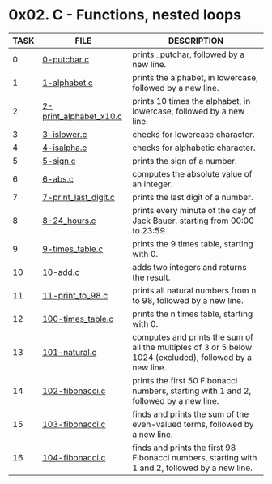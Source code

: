 # 0x02. C - Functions, nested loops

| TASK | FILE                                               | DESCRIPTION                                                                                               |
| ---- | -------------------------------------------------- | --------------------------------------------------------------------------------------------------------- |
| 0    | [0-putchar.c](./0-putchar.c)                       | prints \_putchar, followed by a new line.                                                                 |
| 1    | [1-alphabet.c](./1-alphabet.c)                     | prints the alphabet, in lowercase, followed by a new line.                                                |
| 2    | [2-print_alphabet_x10.c](./2-print_alphabet_x10.c) | prints 10 times the alphabet, in lowercase, followed by a new line.                                       |
| 3    | [3-islower.c](./3-islower.c)                       | checks for lowercase character.                                                                           |
| 4    | [4-isalpha.c](./4-isalpha.c)                       | checks for alphabetic character.                                                                          |
| 5    | [5-sign.c](./5-sign.c)                             | prints the sign of a number.                                                                              |
| 6    | [6-abs.c](./6-abs.c)                               | computes the absolute value of an integer.                                                                |
| 7    | [7-print_last_digit.c](./7-print_last_digit.c)     | prints the last digit of a number.                                                                        |
| 8    | [8-24_hours.c](./8-24_hours.c)                     | prints every minute of the day of Jack Bauer, starting from 00:00 to 23:59.                               |
| 9    | [9-times_table.c](./9-times_table.c)               | prints the 9 times table, starting with 0.                                                                |
| 10   | [10-add.c](./10-add.c)                             | adds two integers and returns the result.                                                                 |
| 11   | [11-print_to_98.c](./11-print_to_98.c)             | prints all natural numbers from n to 98, followed by a new line.                                          |
| 12   | [100-times_table.c](./100-times_table.c)           | prints the n times table, starting with 0.                                                                |
| 13   | [101-natural.c](./101-natural.c)                   | computes and prints the sum of all the multiples of 3 or 5 below 1024 (excluded), followed by a new line. |
| 14   | [102-fibonacci.c](./102-fibonacci.c)               | prints the first 50 Fibonacci numbers, starting with 1 and 2, followed by a new line.                     |
| 15   | [103-fibonacci.c](./103-fibonacci.c)               | finds and prints the sum of the even-valued terms, followed by a new line.                                |
| 16   | [104-fibonacci.c](./104-fibonacci.c)               | finds and prints the first 98 Fibonacci numbers, starting with 1 and 2, followed by a new line.           |

